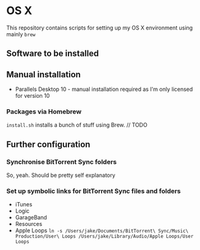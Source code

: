 # OS X
This repository contains scripts for setting up my OS X environment using mainly `brew`

## Software to be installed

## Manual installation
- Parallels Desktop 10 - manual installation required as I'm only licensed for version 10

### Packages via Homebrew
`install.sh` installs a bunch of stuff using Brew.
// TODO
## Further configuration

### Synchronise BitTorrent Sync folders

So, yeah. Should be pretty self explanatory

### Set up symbolic links for BitTorrent Sync files and folders
- iTunes
- Logic
- GarageBand
- Resources
- Apple Loops
`ln -s /Users/jake/Documents/BitTorrent\ Sync/Music\ Production/User\ Loops /Users/jake/Library/Audio/Apple Loops/User Loops`
